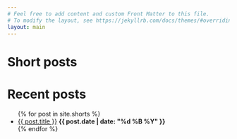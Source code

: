 ```yaml
---
# Feel free to add content and custom Front Matter to this file.
# To modify the layout, see https://jekyllrb.com/docs/themes/#overriding-theme-defaults
layout: main
---
```


# Short posts

# Recent posts

<ul>
  {% for post in site.shorts %}
    <li>
    <a href="{{ post.url }}">{{ post.title }}</a> <b>{{ post.date | date: "%d %B %Y" }}</b> 
    </li>
  {% endfor %}
</ul>


